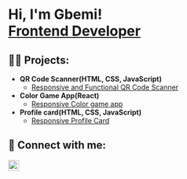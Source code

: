 <h1>Hi, I'm Gbemi! <br/><a href="https://github.com/gbemio">Frontend Developer</a></h1>

<h2>👨‍💻 Projects:</h2>

- <b>QR Code Scanner(HTML, CSS, JavaScript)</b>
  - [Responsive and Functional QR Code Scanner](https://github.com/gbemio/qr-code-scanner)
- <b>Color Game App(React)</b>
  - [Responsive Color game app](https://github.com/gbemio/Color-game) 
- <b>Profile card(HTML, CSS, JavaScript)</b>
  - [Responsive Profile Card](https://github.com/gbemio/Profile-card)

<h2> 🤳 Connect with me:</h2>

[<img align="left" alt="JoshMadakor | LinkedIn" width="22px" src="https://cdn.jsdelivr.net/npm/simple-icons@v3/icons/linkedin.svg" />][linkedin]

[linkedin]: https://www.linkedin.com/in/gbemisola-odukoya-23a084332?/

<!--
**joshmadakor1/joshmadakor1** is a ✨ _special_ ✨ repository because its `README.md` (this file) appears on your GitHub profile.

Here are some ideas to get you started:

- 🔭 I’m currently working on ...
- 🌱 I’m currently learning ...
- 👯 I’m looking to collaborate on ...
- 🤔 I’m looking for help with ...
- 💬 Ask me about ...
- 📫 How to reach me: ...
- 😄 Pronouns: ...
- ⚡ Fun fact: ...
-->
<!--
**gbemio/gbemio** is a ✨ _special_ ✨ repository because its `README.md` (this file) appears on your GitHub profile.

Here are some ideas to get you started:

- 🔭 I’m currently working on ...
- 🌱 I’m currently learning ...
- 👯 I’m looking to collaborate on ...
- 🤔 I’m looking for help with ...
- 💬 Ask me about ...
- 📫 How to reach me: ...
- 😄 Pronouns: ...
- ⚡ Fun fact: ...
-->
